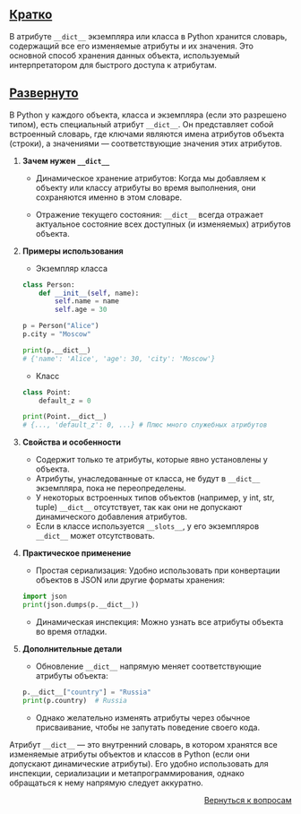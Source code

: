 ## <u>Кратко</u>

В атрибуте `__dict__` экземпляра или класса в Python хранится словарь, содержащий все его изменяемые атрибуты и их
значения. Это основной способ хранения данных объекта, используемый интерпретатором для быстрого доступа к атрибутам.

## <u>Развернуто</u>

В Python у каждого объекта, класса и экземпляра (если это разрешено типом), есть специальный атрибут `__dict__`. Он
представляет собой встроенный словарь, где ключами являются имена атрибутов объекта (строки),
а значениями — соответствующие значения этих атрибутов.

1. **Зачем нужен `__dict__`**
    - Динамическое хранение атрибутов: Когда мы добавляем к объекту или классу атрибуты во время выполнения, они
      сохраняются именно в этом словаре.
    
    - Отражение текущего состояния: `__dict__` всегда отражает актуальное состояние всех доступных (и изменяемых)
      атрибутов объекта.

2. **Примеры использования**
    - Экземпляр класса
    ```python
    class Person:
        def __init__(self, name):
            self.name = name
            self.age = 30

    p = Person("Alice")
    p.city = "Moscow"

    print(p.__dict__)
    # {'name': 'Alice', 'age': 30, 'city': 'Moscow'}
    ```
    - Класс
    ```python
    class Point:
        default_z = 0

    print(Point.__dict__)
    # {..., 'default_z': 0, ...} # Плюс много служебных атрибутов
    ```

3. **Свойства и особенности**
    - Содержит только те атрибуты, которые явно установлены у объекта.
    - Атрибуты, унаследованные от класса, не будут в `__dict__` экземпляра, пока не переопределены.
    - У некоторых встроенных типов объектов (например, у int, str, tuple) `__dict__` отсутствует, так как они не
      допускают динамического добавления атрибутов.
    - Если в классе используется `__slots__`, у его экземпляров `__dict__` может отсутствовать.

4. **Практическое применение**
    - Простая сериализация: Удобно использовать при конвертации объектов в JSON или другие форматы хранения:
    ```python
    import json
    print(json.dumps(p.__dict__))
    ```
    - Динамическая инспекция: Можно узнать все атрибуты объекта во время отладки.

5. **Дополнительные детали**
    - Обновление `__dict__` напрямую меняет соответствующие атрибуты объекта:
    ```python
    p.__dict__["country"] = "Russia"
    print(p.country)  # Russia
    ```
    - Однако желательно изменять атрибуты через обычное присваивание, чтобы не запутать поведение своего кода.

Атрибут `__dict__` — это внутренний словарь, в котором хранятся все изменяемые атрибуты объектов и классов в Python
(если они допускают динамические атрибуты). Его удобно использовать для инспекции, сериализации и метапрограммирования,
однако обращаться к нему напрямую следует аккуратно.

<div align="right">

[Вернуться к вопросам](../Вопросы.md)

</div>
